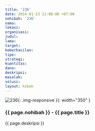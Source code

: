 ```yaml
---
title: '236'
date: 2014-01-23 11:08:00 +07:00
nohibah: '236'
nama: 
lokasi: 
organisasi: 
judul: 
lama: 
target: 
keberhasilan: 
tipe: 
strategi: 
kuantitas: 
dana: 
deskripsi: 
masalah: 
solusi: 
layout: hibah
---
```


![236](/static/img/hibahcms/236.png){: .img-responsive }{: width="350" }

### {{ page.nohibah }} - {{ page.title }}

{{ page.deskripsi }}
